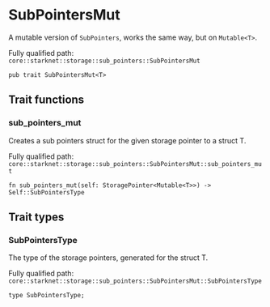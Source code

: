 # SubPointersMut

A mutable version of `SubPointers`, works the same way, but on `Mutable<T>`.

Fully qualified path: `core::starknet::storage::sub_pointers::SubPointersMut`

<pre><code class="language-rust">pub trait SubPointersMut&lt;T&gt;</code></pre>

## Trait functions

### sub_pointers_mut

Creates a sub pointers struct for the given storage pointer to a struct T.

Fully qualified path: `core::starknet::storage::sub_pointers::SubPointersMut::sub_pointers_mut`

<pre><code class="language-rust">fn sub_pointers_mut(self: StoragePointer&lt;Mutable&lt;T&gt;&gt;) -&gt; Self::SubPointersType</code></pre>


## Trait types

### SubPointersType

The type of the storage pointers, generated for the struct T.

Fully qualified path: `core::starknet::storage::sub_pointers::SubPointersMut::SubPointersType`

<pre><code class="language-rust">type SubPointersType;</code></pre>


